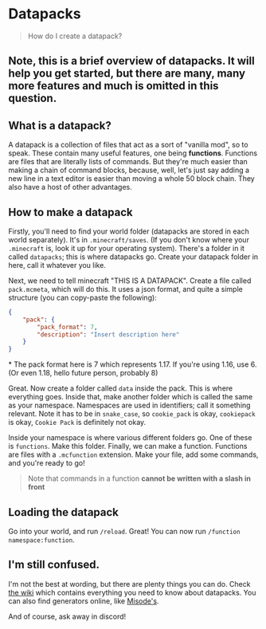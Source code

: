 # Datapacks

> How do I create a datapack?


## **Note, this is a brief overview of datapacks. It will help you get started, but there are many, many more features and much is omitted in this question.**

## What is a datapack?
A datapack is a collection of files that act as a sort of "vanilla mod", so to speak. These contain many useful features, one being **functions**. Functions are files that are literally lists of commands. But they're much easier than making a chain of command blocks, because, well, let's just say adding a new line in a text editor is easier than moving a whole 50 block chain. They also have a host of other advantages.

## How to make a datapack
Firstly, you'll need to find your world folder (datapacks are stored in each world separately). It's in `.minecraft/saves`. (If you don't know where your `.minecraft` is, look it up for your operating system). There's a folder in it called `datapacks`; this is where datapacks go. Create your datapack folder in here, call it whatever you like.

Next, we need to tell minecraft "THIS IS A DATAPACK". Create a file called `pack.mcmeta`, which will do this. It uses a json format, and quite a simple structure (you can copy-paste the following):
```json
{
    "pack": {
        "pack_format": 7,
        "description": "Insert description here"
    }
}
```
\* The pack format here is 7 which represents 1.17. If you're using 1.16, use 6. (Or even 1.18, hello future person, probably 8)

Great. Now create a folder called `data` inside the pack. This is where everything goes. Inside that, make another folder which is called the same as your namespace. Namespaces are used in identifiers; call it something relevant. Note it has to be in `snake_case`, so `cookie_pack` is okay, `cookiepack` is okay, `Cookie Pack` is definitely not okay.

Inside your namespace is where various different folders go. One of these is `functions`. Make this folder. Finally, we can make a function. Functions are files with a `.mcfunction` extension. Make your file, add some commands, and you're ready to go!

> Note that commands in a function **cannot be written with a slash in front**

## Loading the datapack
Go into your world, and run `/reload`. Great! You can now run `/function namespace:function`.

## I'm still confused.
I'm not the best at wording, but there are plenty things you can do. Check [the wiki](https://minecraft.gamepedia.com/Datapack) which contains everything you need to know about datapacks. You can also find generators online, like [Misode's](https://misode.github.io).

And of course, ask away in discord!